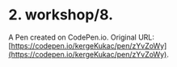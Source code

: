 # 2. workshop/8.

A Pen created on CodePen.io. Original URL: [https://codepen.io/kergeKukac/pen/zYvZoWy](https://codepen.io/kergeKukac/pen/zYvZoWy).



